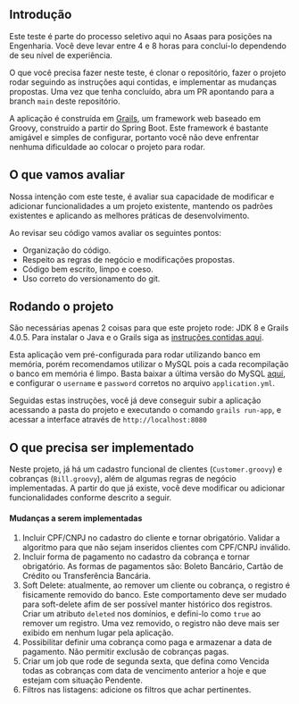 <!-- ABOUT THE PROJECT -->
## Introdução

Este teste é parte do processo seletivo aqui no Asaas para posições na Engenharia. Você deve levar entre 4 e 8 horas para concluí-lo dependendo de seu nível de experiência.

O que você precisa fazer neste teste, é clonar o repositório, fazer o projeto rodar seguindo as instruções aqui contidas, e implementar as mudanças propostas. Uma vez que tenha concluído, abra um PR apontando para a branch `main` deste repositório.

A aplicação é construída em [Grails](https://grails.org/), um framework web baseado em Groovy, construído a partir do Spring Boot. Este framework é bastante amigável e simples de configurar, portanto você não deve enfrentar nenhuma dificuldade ao colocar o projeto para rodar.

## O que vamos avaliar

Nossa intenção com este teste, é avaliar sua capacidade de modificar e adicionar funcionalidades a um projeto existente, mantendo os padrões existentes e aplicando as melhores práticas de desenvolvimento.

Ao revisar seu código vamos avaliar os seguintes pontos:
* Organização do código.
* Respeito as regras de negócio e modificações propostas.
* Código bem escrito, limpo e coeso.
* Uso correto do versionamento do git.

## Rodando o projeto

São necessárias apenas 2 coisas para que este projeto rode: JDK 8 e Grails 4.0.5. Para instalar o Java e o Grails siga as [instruções contidas aqui](https://docs.grails.org/4.0.5/guide/single.html#requirements).

Esta aplicação vem pré-configurada para rodar utilizando banco em memória, porém recomendamos utilizar o MySQL pois a cada recompilação o banco em memória é limpo. Basta baixar a última versão do MySQL [aqui](https://dev.mysql.com/downloads/mysql/), e configurar o `username` e `password` corretos no arquivo `application.yml`.

Seguidas estas instruções, você já deve conseguir subir a aplicação acessando a pasta do projeto e executando o comando `grails run-app`, e acessar a interface através de `http://localhost:8080`

## O que precisa ser implementado

Neste projeto, já há um cadastro funcional de clientes (`Customer.groovy`) e cobranças (`Bill.groovy`), além de algumas regras de negócio implementadas. A partir do que já existe, você deve modificar ou adicionar funcionalidades conforme descrito a seguir.

#### Mudanças a serem implementadas
1. Incluir CPF/CNPJ no cadastro do cliente e tornar obrigatório. Validar a algoritmo para que não sejam inseridos clientes com CPF/CNPJ inválido.
2. Incluir forma de pagamento no cadastro da cobrança e tornar obrigatório. As formas de pagamentos são: Boleto Bancário, Cartão de Crédito ou Transferência Bancária.
3. Soft Delete: atualmente, ao remover um cliente ou cobrança, o registro é fisicamente removido do banco. Este comportamento deve ser mudado para soft-delete afim de ser possível manter histórico dos registros. Criar um atributo `deleted` nos domínios, e defini-lo como `true` ao remover um registro. Uma vez removido, o registro não deve mais ser exibido em nenhum lugar pela aplicação.
4. Possibilitar definir uma cobrança como paga e armazenar a data de pagamento. Não permitir exclusão de cobranças pagas.
5. Criar um job que rode de segunda sexta, que defina como Vencida todas as cobranças com data de vencimento anterior a hoje e que estejam com situação Pendente.
6. Filtros nas listagens: adicione os filtros que achar pertinentes.

